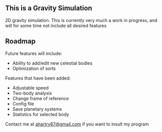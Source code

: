 ## This is a Gravity Simulation

2D gravity simulation. This is currently very much a work in progress, and will for some time not include all desired features

## Roadmap

Future features will include:
- Ability to add/edit new celestial bodies
- Optimization of sorts

Features that have been added:
- Adjustable speed
- Two-body analysis
- Change frame of reference
- Config file
- Save planetary systems
- Statistics for selected body


Contact me at ahartry87@gmail.com if you want to insult my program
